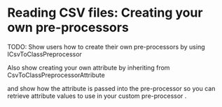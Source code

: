 # Reading CSV files:  Creating your own pre-processors

TODO: Show users how to create their own pre-processors by using ICsvToClassPreprocessor

Also show creating your own attribute by inheriting from CsvToClassPreprocessorAttribute

and show how the attribute is passed into the pre-processor so you can retrieve attribute values to use in your custom pre-processor .